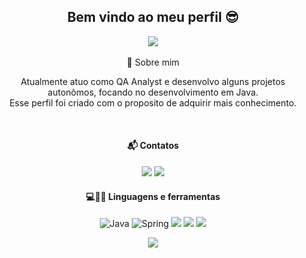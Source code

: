 <div align=center >

  ## Bem vindo ao meu perfil 😎
  
  <div align=center>
  <a href="https://github.com/anuraghazra/github-readme-stats">
    <img src="https://github-readme-stats.vercel.app/api?username=renecfjunior&show_icons=true&theme=radical"/>
  </a>
</div>

  <br>
  💭 Sobre mim
  <p>
    
 Atualmente atuo como QA Analyst e desenvolvo alguns projetos autonômos, focando no desenvolvimento em Java. <br>
 Esse perfil foi criado com o proposito de adquirir mais conhecimento.
  </p>

<br>
  
#### 📬 Contatos 
<p align="center"> 
  
[<img src="https://img.shields.io/badge/linkedin-%230077B5.svg?&style=for-the-badge&logo=linkedin&logoColor=white" />](https://www.linkedin.com/in/rene-junior-032845213/)  <a href="mailto:renecfjunior99@gmail.com"><img src="https://img.shields.io/static/v1?label=&message=E-mail&color=red&style=for-the-badge&logo=gmail"/></a>
</p>


#### 💻👨‍💻 Linguagens e ferramentas 
<p align="center">
  <img alt="Java" src="https://img.shields.io/badge/java-%23ED8B00.svg?style=for-the-badge&logo=java&logoColor=white"/>   <img alt="Spring" src="https://img.shields.io/badge/spring-%236DB33F.svg?style=for-the-badge&logo=spring&logoColor=white"/> <img src="https://img.shields.io/static/v1?label=&message=CSS&color=blue&style=for-the-badge&logo=Css3"/>
 <img src="https://img.shields.io/static/v1?label=&message=Html&color=orange&style=for-the-badge&logo=Html5"/> <img src="https://img.shields.io/static/v1?label=&message=JavaScript&color=yellow&style=for-the-badge&logo=JavaScript"/>
</p>    

  <div align=center>
  <a href="https://github.com/anuraghazra/convoychat">
    <img src="https://github-readme-stats.vercel.app/api/top-langs/?username=renecfjunior&layout=compact&theme=radical"/>
  </a>
</div>

<!--
**renecfjunior/renecfjunior** is a ✨ _special_ ✨ repository because its `README.md` (this file) appears on your GitHub profile.

<img alt="JavaScript" src="https://img.shields.io/badge/javascript-%23323330.svg?style=for-the-badge&logo=javascript&logoColor=%23F7DF1E"/> 

Here are some ideas to get you started:

- 🔭 I’m currently working on ...
- 🌱 I’m currently learning ...
- 👯 I’m looking to collaborate on ...
- 🤔 I’m looking for help with ...
- 💬 Ask me about ...
- 📫 How to reach me: ...
- 😄 Pronouns: ...
- ⚡ Fun fact: ...
-->
  
<!--   <img src="https://img.shields.io/static/v1?label=&message=Android&color=9c9fc9&style=for-the-badge&logo=Android"/>  -->
